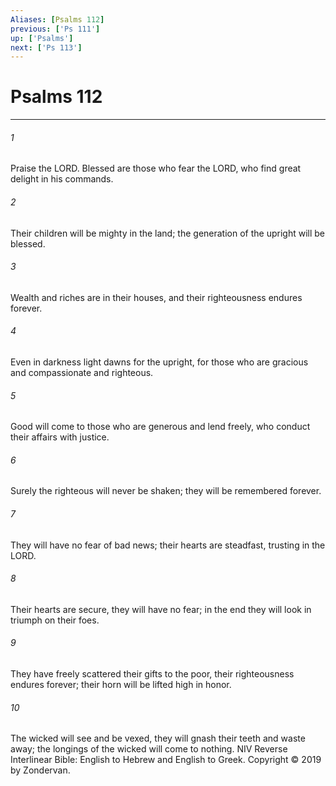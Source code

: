 ```yaml
---
Aliases: [Psalms 112]
previous: ['Ps 111']
up: ['Psalms']
next: ['Ps 113']
---
```

# Psalms 112

***


###### 1 
Praise the LORD. Blessed are those who fear the LORD, who find great delight in his commands. 

###### 2 
Their children will be mighty in the land; the generation of the upright will be blessed. 

###### 3 
Wealth and riches are in their houses, and their righteousness endures forever. 

###### 4 
Even in darkness light dawns for the upright, for those who are gracious and compassionate and righteous. 

###### 5 
Good will come to those who are generous and lend freely, who conduct their affairs with justice. 

###### 6 
Surely the righteous will never be shaken; they will be remembered forever. 

###### 7 
They will have no fear of bad news; their hearts are steadfast, trusting in the LORD. 

###### 8 
Their hearts are secure, they will have no fear; in the end they will look in triumph on their foes. 

###### 9 
They have freely scattered their gifts to the poor, their righteousness endures forever; their horn will be lifted high in honor. 

###### 10 
The wicked will see and be vexed, they will gnash their teeth and waste away; the longings of the wicked will come to nothing. NIV Reverse Interlinear Bible: English to Hebrew and English to Greek. Copyright © 2019 by Zondervan.
